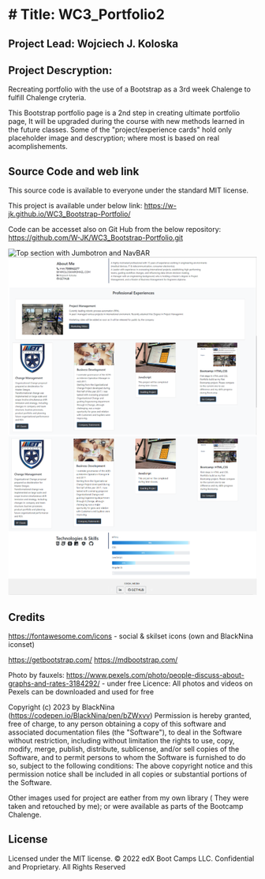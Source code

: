# # Title: WC3_Portfolio2

## Project Lead: Wojciech J. Koloska


## Project Descryption: 
Recreating portfolio with the use of a Bootstrap as a 3rd week Chalenge to fulfill Chalenge cryteria. 

This Bootstrap portfolio page is a 2nd step in creating ultimate portfolio page, It will be upgraded during the course with new methods learned in the future classes.
Some of the "project/experience cards" hold only placeholder image and descryption; where most is based on real acomplishements.

## Source Code and web link

This source code is available to everyone under the standard MIT license.

This project is available under below link:
 https://w-jk.github.io/WC3_Bootstrap-Portfolio/

Code can be accesset also on Git Hub from the below repository: 
https://github.com/W-JK/WC3_Bootstrap-Portfolio.git

![Top section with Jumbotron and NavBAR](./images/01_%20Jumbotron_Nav.png)
!["About me" section with contact details and Profesional Experience/Projects](./images/02_about_me.png)
!["Skills" section with and footer ](./images/03_Skills_and_footer.png)






## Credits
https://fontawesome.com/icons - social & skilset icons (own and BlackNina iconset)

https://getbootstrap.com/
https://mdbootstrap.com/

Photo by fauxels: https://www.pexels.com/photo/people-discuss-about-graphs-and-rates-3184292/ - under free Licence: 
All photos and videos on Pexels can be downloaded and used for free

Copyright (c) 2023 by BlackNina (https://codepen.io/BlackNina/pen/bZWxvv)
Permission is hereby granted, free of charge, to any person obtaining a copy of this software and associated documentation files (the "Software"), to deal in the Software without restriction, including without limitation the rights to use, copy, modify, merge, publish, distribute, sublicense, and/or sell copies of the Software, and to permit persons to whom the Software is furnished to do so, subject to the following conditions:
The above copyright notice and this permission notice shall be included in all copies or substantial portions of the Software.

Other images used for project are eather from my own library ( They were taken and retouched by me);
or were available as parts of the Bootcamp Chalenge.

## License 

Licensed under the MIT license.
© 2022 edX Boot Camps LLC. Confidential and Proprietary. All Rights Reserved
